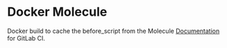 # Docker Molecule

Docker build to cache the before_script from the Molecule [Documentation](https://molecule.readthedocs.io/en/latest/ci.html) for GitLab CI.